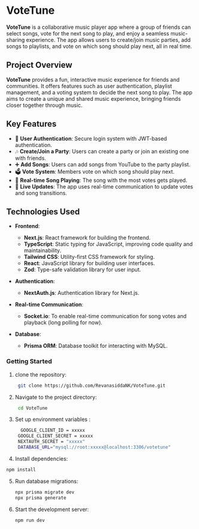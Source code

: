 # VoteTune

**VoteTune** is a collaborative music player app where a group of friends can select songs, vote for the next song to play, and enjoy a seamless music-sharing experience. The app allows users to create/join music parties, add songs to playlists, and vote on which song should play next, all in real time.

## Project Overview

**VoteTune** provides a fun, interactive music experience for friends and communities. It offers features such as user authentication, playlist management, and a voting system to decide the next song to play. The app aims to create a unique and shared music experience, bringing friends closer together through music.

## Key Features

- 🎤 **User  Authentication**: Secure login system with JWT-based authentication.
- 🎶 **Create/Join a Party**: Users can create a party or join an existing one with friends.
- ➕ **Add Songs**: Users can add songs from YouTube to the party playlist.
- 🗳️ **Vote System**: Members vote on which song should play next.
- 🔄 **Real-time Song Playing**: The song with the most votes gets played.
- 🚀 **Live Updates**: The app uses real-time communication to update votes and song transitions.

## Technologies Used

- **Frontend**:  
  - **Next.js**: React framework for building the frontend.
  - **TypeScript**: Static typing for JavaScript, improving code quality and maintainability.
  - **Tailwind CSS**: Utility-first CSS framework for styling.
  - **React**: JavaScript library for building user interfaces.
  - **Zod**: Type-safe validation library for user input.

- **Authentication**:  
  - **NextAuth.js**: Authentication library for Next.js.

- **Real-time Communication**:  
  - **Socket.io**: To enable real-time communication for song votes and playback (long polling for now).

- **Database**:  
  - **Prisma ORM**: Database toolkit for interacting with MySQL.

### Getting Started


1. clone the repository:
   ```bash
    git clone https://github.com/RevanasiddaNK/VoteTune.git
   ```
   
2. Navigate to the project directory:
   ```bash
    cd VoteTune
   ```
   
3. Set up environment variables :
   ```bash
     GOOGLE_CLIENT_ID = xxxxx
    GOOGLE_CLIENT_SECRET = xxxxx
    NEXTAUTH_SECRET = "xxxxx"
    DATABASE_URL="mysql://root:xxxxx@localhost:3306/votetune"
   ```
  
4.  Install dependencies:
   ```bash
   npm install
   ```

5. Run database migrations:
   ```bash
   npx prisma migrate dev
   npx prisma generate

   ```
6. Start the development server:
   ```bash
   npm run dev
